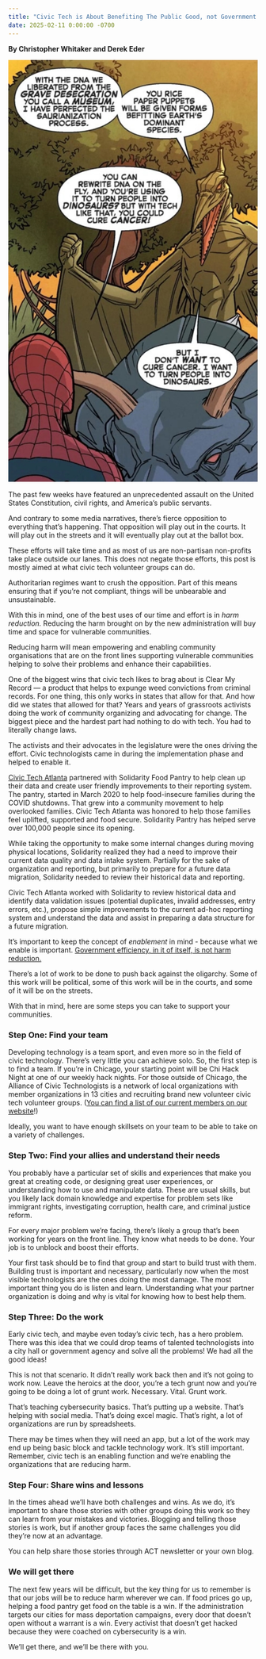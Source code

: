 ```yaml
---
title: "Civic Tech is About Benefiting The Public Good, not Government Efficiency"
date: 2025-02-11 0:00:00 -0700
---
```


**By Christopher Whitaker and Derek Eder**

![A spiderman comic: I don't want to cure cancer, I want to turn people into dinosaurs!](/media/2025/cancer_or_dinosaurs.jpg)

The past few weeks have featured an unprecedented assault on the United States Constitution, civil rights, and America’s public servants.

And contrary to some media narratives, there’s fierce opposition to everything that’s happening. That opposition will play out in the courts. It will play out in the streets and it will eventually play out at the ballot box.

These efforts will take time and as most of us are non-partisan non-profits take place outside our lanes. This does not negate those efforts, this post is mostly aimed at what civic tech volunteer groups can do.

Authoritarian regimes want to crush the opposition. Part of this means ensuring that if you’re not compliant, things will be unbearable and unsustainable.

With this in mind, one of the best uses of our time and effort is in *harm reduction.* Reducing the harm brought on by the new administration will buy time and space for vulnerable communities.

Reducing harm will mean empowering and enabling community organisations that are on the front lines supporting vulnerable communities helping to solve their problems and enhance their capabilities.

One of the biggest wins that civic tech likes to brag about is Clear My Record — a product that helps to expunge weed convictions from criminal records. For one thing, this only works in states  that allow for that. And how did we states that allowed for that? Years and years of grassroots activists doing the work of community organizing and advocating for change. The biggest piece and the hardest part had nothing to do with tech. You had to literally change laws.

The activists and their advocates in the legislature were the ones driving the effort. Civic technologists came in during the implementation phase and helped to enable it.

[Civic Tech Atlanta](https://www.civictechatlanta.org/) partnered with Solidarity Food Pantry to help clean up their data and create user friendly improvements to their reporting system. The pantry, started in March 2020 to help food-insecure families during the COVID shutdowns. That grew into a community movement to help overlooked families. Civic Tech Atlanta was honored to help those families feel uplifted, supported and food secure. Solidarity Pantry has helped serve over 100,000 people since its opening.

While taking the opportunity to make some internal changes during moving physical locations, Solidarity realized they had a need to improve their current data quality and data intake system. Partially for the sake of organization and reporting, but primarily to prepare for a future data migration, Solidarity needed to review their historical data and reporting.

Civic Tech Atlanta worked with Solidarity to review historical data and identify data validation issues (potential duplicates, invalid addresses, entry errors, etc.), propose simple improvements to the current ad-hoc reporting system and understand the data and assist in preparing a data structure for a future migration.

It’s important to keep the concept of *enablement* in mind \- because what we enable is important. [Government efficiency, in it of itself, is not harm reduction.](https://www.eatingpolicy.com/p/bringing-elon-to-a-knife-fight)

There’s a lot of work to be done to push back against the oligarchy. Some of this work will be political, some of this work will be in the courts, and some of it will be on the streets.

With that in mind, here are some steps you can take to support your communities.

### Step One: Find your team

Developing technology is a team sport, and even more so in the field of civic technology. There’s very little you can achieve solo. So, the first step is to find a team. If you’re in Chicago, your starting point will be Chi Hack Night at one of our weekly hack nights. For those outside of Chicago, the Alliance of Civic Technologists is a network of local organizations with member organizations in 13 cities and recruiting brand new volunteer civic tech volunteer groups. ([You can find a list of our current members on our website](https://www.civictechnologists.org/about)\!)

Ideally, you want to have enough skillsets on your team to be able to take on a variety of challenges.

### Step Two: Find your allies and understand their needs

You probably have a particular set of skills and experiences that make you great at creating code, or designing great user experiences, or understanding how to use and manipulate data. These are usual skills, but you likely lack domain knowledge and expertise for problem sets like immigrant rights, investigating corruption, health care, and criminal justice reform.

For every major problem we’re facing, there’s likely a group that’s been working for years on the front line. They know what needs to be done. Your job is to unblock and boost their efforts.

Your first task should be to find that group and start to build trust with them. Building trust is important and necessary, particularly now when the most visible technologists are the ones doing the most damage. The most important thing you do is listen and learn. Understanding what your partner organization is doing and why is vital for knowing how to best help them.

### Step Three: Do the work

Early civic tech, and maybe even today’s civic tech, has a hero problem. There was this idea that we could drop teams of talented technologists into a city hall or government agency and solve all the problems\! We had all the good ideas\!

This is not that scenario. It didn’t really work back then and it’s not going to work now. Leave the heroics at the door, you’re a tech grunt now and you’re going to be doing a lot of grunt work. Necessary. Vital. Grunt work.

That’s teaching cybersecurity basics. That’s putting up a website. That’s helping with social media. That’s doing excel magic. That’s right, a lot of organizations are run by spreadsheets.

There may be times when they will need an app, but a lot of the work may end up being basic block and tackle technology work. It’s still important. Remember, civic tech is an enabling function and we’re enabling the organizations that are reducing harm.

### Step Four: Share wins and lessons 

In the times ahead we’ll have both challenges and wins. As we do, it’s important to share those stories with other groups doing this work so they can learn from your mistakes and victories. Blogging and telling those stories is work, but if another group faces the same challenges you did they’re now at an advantage.

You can help share those stories through ACT newsletter or your own blog.

### We will get there

The next few years will be difficult, but the key thing for us to remember is that our jobs will be to reduce harm wherever we can. If food prices go up, helping a food pantry get food on the table is a win. If the administration targets our cities for mass deportation campaigns, every door that doesn’t open without a warrant is a win. Every activist that doesn’t get hacked because they were coached on cybersecurity is a win.

We’ll get there, and we’ll be there with you. 
